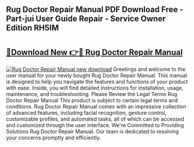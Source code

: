 ## Rug Doctor Repair Manual PDF Download Free - Part-jui User Guide Repair - Service Owner Edition RH5IM

# <h2><a href="http://cf2488.oget.top/?id=Rug+Doctor+Repair+Manual">🔗Download New 👉🔴 Rug Doctor Repair Manual</a></h2>

[![Rug Doctor Repair Manual new download](https://i.imgur.com/5g1atiW.png)](http://cf2488.oget.top/?id=Rug+Doctor+Repair+Manual)
Greetings and welcome to the user manual for your newly bought Rug Doctor Repair Manual. This manual is designed to help you navigate the features and functions of your product with ease. Inside, you will find detailed instructions for installation, usage, maintenance, and troubleshooting. Please Review the Legal Terms Rug Doctor Repair Manual This product is subject to certain legal terms and conditions. Rug Doctor Repair Manual comes with an impressive collection of advanced features, including facial recognition, gesture control, customizable profiles, and automated tasks, all of which can be accessed and customized through the user interface. We're Committed to Providing Solutions Rug Doctor Repair Manual. Our team is dedicated to resolving your concerns promptly and efficiently.

